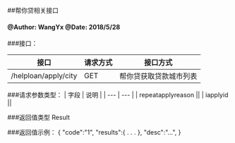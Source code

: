##帮你贷相关接口
    
#### @Author: WangYx @Date: 2018/5/28 

###接口： 

| 接口 | 请求方式 | 接口方式 |
| ---  | --- | --- |
| /helploan/apply/city | GET | 帮你贷获取贷款城市列表 |

###请求参数类型：
| 字段 | 说明 |
| ---  | --- |
| repeatapplyreason ||
| iapplyid ||

###返回值类型
    Result
    
###返回值示例：
    {
        "code":"1",
        "results":{
            .
            .
            .
        },
        "desc":"...",
    }